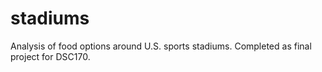 # stadiums
Analysis of food options around U.S. sports stadiums. Completed as final project for DSC170.
